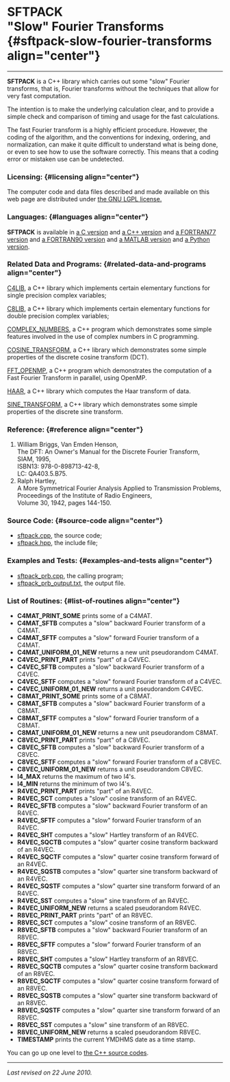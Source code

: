 SFTPACK\
"Slow" Fourier Transforms {#sftpack-slow-fourier-transforms align="center"}
=========================

------------------------------------------------------------------------

**SFTPACK** is a C++ library which carries out some "slow" Fourier
transforms, that is, Fourier transforms without the techniques that
allow for very fast computation.

The intention is to make the underlying calculation clear, and to
provide a simple check and comparison of timing and usage for the fast
calculations.

The fast Fourier transform is a highly efficient procedure. However, the
coding of the algorithm, and the conventions for indexing, ordering, and
normalization, can make it quite difficult to understand what is being
done, or even to see how to use the software correctly. This means that
a coding error or mistaken use can be undetected.

### Licensing: {#licensing align="center"}

The computer code and data files described and made available on this
web page are distributed under [the GNU LGPL
license.](../../txt/gnu_lgpl.txt)

### Languages: {#languages align="center"}

**SFTPACK** is available in [a C
version](../../c_src/sftpack/sftpack.html) and [a C++
version](../../cpp_src/sftpack/sftpack.html) and [a FORTRAN77
version](../../f77_src/sftpack/sftpack.html) and [a FORTRAN90
version](../../f_src/sftpack/sftpack.html) and [a MATLAB
version](../../m_src/sftpack/sftpack.html) and [a Python
version](../../py_src/sftpack/sftpack.html).

### Related Data and Programs: {#related-data-and-programs align="center"}

[C4LIB](../../cpp_src/c4lib/c4lib.html), a C++ library which implements
certain elementary functions for single precision complex variables;

[C8LIB](../../cpp_src/c8lib/c8lib.html), a C++ library which implements
certain elementary functions for double precision complex variables;

[COMPLEX\_NUMBERS](../../cpp_src/complex_numbers/complex_numbers.html),
a C++ program which demonstrates some simple features involved in the
use of complex numbers in C programming.

[COSINE\_TRANSFORM](../../cpp_src/cosine_transform/cosine_transform.html),
a C++ library which demonstrates some simple properties of the discrete
cosine transform (DCT).

[FFT\_OPENMP](../../cpp_src/fft_openmp/fft_openmp.html), a C++ program
which demonstrates the computation of a Fast Fourier Transform in
parallel, using OpenMP.

[HAAR](../../cpp_src/haar/haar.html), a C++ library which computes the
Haar transform of data.

[SINE\_TRANSFORM](../../cpp_src/sine_transform/sine_transform.html), a
C++ library which demonstrates some simple properties of the discrete
sine transform.

### Reference: {#reference align="center"}

1.  William Briggs, Van Emden Henson,\
    The DFT: An Owner's Manual for the Discrete Fourier Transform,\
    SIAM, 1995,\
    ISBN13: 978-0-898713-42-8,\
    LC: QA403.5.B75.
2.  Ralph Hartley,\
    A More Symmetrical Fourier Analysis Applied to Transmission
    Problems,\
    Proceedings of the Institute of Radio Engineers,\
    Volume 30, 1942, pages 144-150.

### Source Code: {#source-code align="center"}

-   [sftpack.cpp](sftpack.cpp), the source code;
-   [sftpack.hpp](sftpack.hpp), the include file;

### Examples and Tests: {#examples-and-tests align="center"}

-   [sftpack\_prb.cpp](sftpack_prb.cpp), the calling program;
-   [sftpack\_prb\_output.txt](sftpack_prb_output.txt), the output file.

### List of Routines: {#list-of-routines align="center"}

-   **C4MAT\_PRINT\_SOME** prints some of a C4MAT.
-   **C4MAT\_SFTB** computes a "slow" backward Fourier transform of a
    C4MAT.
-   **C4MAT\_SFTF** computes a "slow" forward Fourier transform of a
    C4MAT.
-   **C4MAT\_UNIFORM\_01\_NEW** returns a new unit pseudorandom C4MAT.
-   **C4VEC\_PRINT\_PART** prints "part" of a C4VEC.
-   **C4VEC\_SFTB** computes a "slow" backward Fourier transform of a
    C4VEC.
-   **C4VEC\_SFTF** computes a "slow" forward Fourier transform of a
    C4VEC.
-   **C4VEC\_UNIFORM\_01\_NEW** returns a unit pseudorandom C4VEC.
-   **C8MAT\_PRINT\_SOME** prints some of a C8MAT.
-   **C8MAT\_SFTB** computes a "slow" backward Fourier transform of a
    C8MAT.
-   **C8MAT\_SFTF** computes a "slow" forward Fourier transform of a
    C8MAT.
-   **C8MAT\_UNIFORM\_01\_NEW** returns a new unit pseudorandom C8MAT.
-   **C8VEC\_PRINT\_PART** prints "part" of a C8VEC.
-   **C8VEC\_SFTB** computes a "slow" backward Fourier transform of a
    C8VEC.
-   **C8VEC\_SFTF** computes a "slow" forward Fourier transform of a
    C8VEC.
-   **C8VEC\_UNIFORM\_01\_NEW** returns a unit pseudorandom C8VEC.
-   **I4\_MAX** returns the maximum of two I4's.
-   **I4\_MIN** returns the minimum of two I4's.
-   **R4VEC\_PRINT\_PART** prints "part" of an R4VEC.
-   **R4VEC\_SCT** computes a "slow" cosine transform of an R4VEC.
-   **R4VEC\_SFTB** computes a "slow" backward Fourier transform of an
    R4VEC.
-   **R4VEC\_SFTF** computes a "slow" forward Fourier transform of an
    R4VEC.
-   **R4VEC\_SHT** computes a "slow" Hartley transform of an R4VEC.
-   **R4VEC\_SQCTB** computes a "slow" quarter cosine transform backward
    of an R4VEC.
-   **R4VEC\_SQCTF** computes a "slow" quarter cosine transform forward
    of an R4VEC.
-   **R4VEC\_SQSTB** computes a "slow" quarter sine transform backward
    of an R4VEC.
-   **R4VEC\_SQSTF** computes a "slow" quarter sine transform forward of
    an R4VEC.
-   **R4VEC\_SST** computes a "slow" sine transform of an R4VEC.
-   **R4VEC\_UNIFORM\_NEW** returns a scaled pseudorandom R4VEC.
-   **R8VEC\_PRINT\_PART** prints "part" of an R8VEC.
-   **R8VEC\_SCT** computes a "slow" cosine transform of an R8VEC.
-   **R8VEC\_SFTB** computes a "slow" backward Fourier transform of an
    R8VEC.
-   **R8VEC\_SFTF** computes a "slow" forward Fourier transform of an
    R8VEC.
-   **R8VEC\_SHT** computes a "slow" Hartley transform of an R8VEC.
-   **R8VEC\_SQCTB** computes a "slow" quarter cosine transform backward
    of an R8VEC.
-   **R8VEC\_SQCTF** computes a "slow" quarter cosine transform forward
    of an R8VEC.
-   **R8VEC\_SQSTB** computes a "slow" quarter sine transform backward
    of an R8VEC.
-   **R8VEC\_SQSTF** computes a "slow" quarter sine transform forward of
    an R8VEC.
-   **R8VEC\_SST** computes a "slow" sine transform of an R8VEC.
-   **R8VEC\_UNIFORM\_NEW** returns a scaled pseudorandom R8VEC.
-   **TIMESTAMP** prints the current YMDHMS date as a time stamp.

You can go up one level to [the C++ source codes](../cpp_src.html).

------------------------------------------------------------------------

*Last revised on 22 June 2010.*

